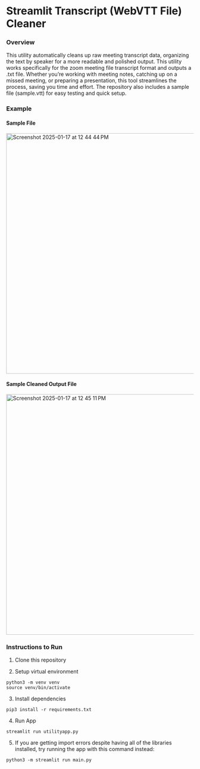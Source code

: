 # Streamlit Transcript (WebVTT File) Cleaner

### Overview

This utility automatically cleans up raw meeting transcript data, organizing the text by speaker for a more readable and polished output. This utility works specifically for the zoom meeting file transcript format and outputs a .txt file. Whether you’re working with meeting notes, catching up on a missed meeting, or preparing a presentation, this tool streamlines the process, saving you time and effort. The repository also includes a sample file (sample.vtt) for easy testing and quick setup.

### Example

#### Sample File <br />
<img width="645" alt="Screenshot 2025-01-17 at 12 44 44 PM" src="https://github.com/user-attachments/assets/0ff99397-4530-4bd9-a78c-32c75820b9e3" />
<br />

#### Sample Cleaned Output File <br />
<img width="645" alt="Screenshot 2025-01-17 at 12 45 11 PM" src="https://github.com/user-attachments/assets/e6ce92ee-b4d1-454e-bb1a-6cce7b2f01cb" />
<br />

### Instructions to Run
1. Clone this repository
   
2. Setup virtual environment
```
python3 -m venv venv
source venv/bin/activate
``` 
3. Install dependencies
```
pip3 install -r requirements.txt
``` 

4. Run App
```
streamlit run utilityapp.py
``` 

5. If you are getting import errors despite having all of the libraries installed, try running the app with this command instead:
```
python3 -m streamlit run main.py
``` 
